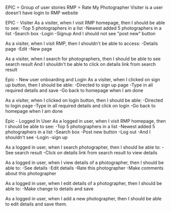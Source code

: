 EPIC = Group of user stories
RMP = Rate My Photographer
Visiter is a user doesn't have login to RMP website

EPIC - Visiter
As a visiter,
when I visit RMP homepage,
then I should be able to see: -Top 5 photographers in a list -Newest added 5 photographers in a list -Search box -Login
-Signup
And I should not see "post new" button

As a visiter,
when I visit RMP,
then I shouldn't be able to access:
-Details page
-Edit
-New page

As a visiter,
when I search for photographers,
then I should be able to see search result
And I shouldn't be able to click on details link from search result

Epic - New user onboarding and Login
As a visiter,
when I clicked on sign up button,
then I should be able:
-Directed to sign up page
-Type in all required details and save
-Go back to homepage when I am done

As a visiter,
when I clicked on login button,
then I should be able:
-Directed to login page
-Type in all required details and click on login
-Go back to homepage when I am done

Epic - Logged In User
As a logged in user,
when I visit RMP homepage,
then I should be able to see:
-Top 5 photographers in a list
-Newest added 5 photographers in a list
-Search box
-Post new button
-Log out
-And I shouldn't see
-Login
-sign up

As a logged in user,
when I search photographer,
then I should be able to:
-See search result
-Click on details link from search result to view details

As a logged in user,
when I view details of a photographer,
then I should be able to:
-See details
-Edit details
-Rate this photographer
-Make comments about this photographer

As a logged in user,
when I edit details of a photographer,
then I should be able to:
-Make change to details and save

As a logged in user,
when I add a new photographer,
then I should be able to edit details and save them.
